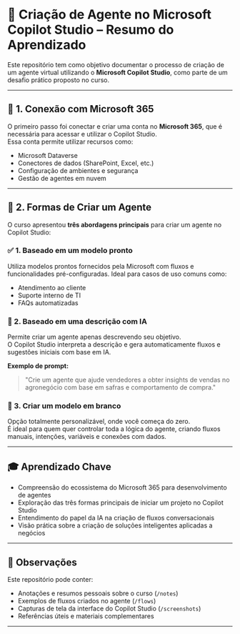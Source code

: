# 🤖 Criação de Agente no Microsoft Copilot Studio – Resumo do Aprendizado

Este repositório tem como objetivo documentar o processo de criação de um agente virtual utilizando o **Microsoft Copilot Studio**, como parte de um desafio prático proposto no curso.

---

## 🔐 1. Conexão com Microsoft 365

O primeiro passo foi conectar e criar uma conta no **Microsoft 365**, que é necessária para acessar e utilizar o Copilot Studio.  
Essa conta permite utilizar recursos como:

- Microsoft Dataverse
- Conectores de dados (SharePoint, Excel, etc.)
- Configuração de ambientes e segurança
- Gestão de agentes em nuvem

---

## 🧱 2. Formas de Criar um Agente

O curso apresentou **três abordagens principais** para criar um agente no Copilot Studio:

### ✅ 1. Baseado em um modelo pronto
Utiliza modelos prontos fornecidos pela Microsoft com fluxos e funcionalidades pré-configuradas. Ideal para casos de uso comuns como:
- Atendimento ao cliente
- Suporte interno de TI
- FAQs automatizadas

### 🧠 2. Baseado em uma descrição com IA
Permite criar um agente apenas descrevendo seu objetivo.  
O Copilot Studio interpreta a descrição e gera automaticamente fluxos e sugestões iniciais com base em IA.

**Exemplo de prompt:**  
> "Crie um agente que ajude vendedores a obter insights de vendas no agronegócio com base em safras e comportamento de compra."

### 📝 3. Criar um modelo em branco
Opção totalmente personalizável, onde você começa do zero.  
É ideal para quem quer controlar toda a lógica do agente, criando fluxos manuais, intenções, variáveis e conexões com dados.

---

## 🎓 Aprendizado Chave

- Compreensão do ecossistema do Microsoft 365 para desenvolvimento de agentes
- Exploração das três formas principais de iniciar um projeto no Copilot Studio
- Entendimento do papel da IA na criação de fluxos conversacionais
- Visão prática sobre a criação de soluções inteligentes aplicadas a negócios

---

## 📌 Observações

Este repositório pode conter:

- Anotações e resumos pessoais sobre o curso (`/notes`)
- Exemplos de fluxos criados no agente (`/flows`)
- Capturas de tela da interface do Copilot Studio (`/screenshots`)
- Referências úteis e materiais complementares

---
